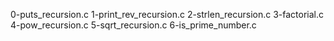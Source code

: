 0-puts_recursion.c 
1-print_rev_recursion.c 
2-strlen_recursion.c 
3-factorial.c 
4-pow_recursion.c 
5-sqrt_recursion.c 
6-is_prime_number.c
